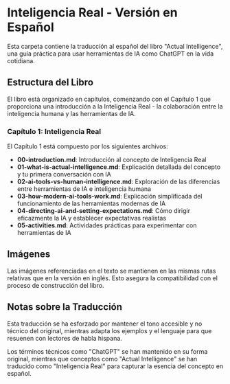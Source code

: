 # Inteligencia Real - Versión en Español

Esta carpeta contiene la traducción al español del libro "Actual Intelligence", una guía práctica para usar herramientas de IA como ChatGPT en la vida cotidiana.

## Estructura del Libro

El libro está organizado en capítulos, comenzando con el Capítulo 1 que proporciona una introducción a la Inteligencia Real - la colaboración entre la inteligencia humana y las herramientas de IA.

### Capítulo 1: Inteligencia Real

El Capítulo 1 está compuesto por los siguientes archivos:

- **00-introduction.md**: Introducción al concepto de Inteligencia Real
- **01-what-is-actual-intelligence.md**: Explicación detallada del concepto y tu primera conversación con IA
- **02-ai-tools-vs-human-intelligence.md**: Exploración de las diferencias entre herramientas de IA e inteligencia humana
- **03-how-modern-ai-tools-work.md**: Explicación simplificada del funcionamiento de las herramientas modernas de IA
- **04-directing-ai-and-setting-expectations.md**: Cómo dirigir eficazmente la IA y establecer expectativas realistas
- **05-activities.md**: Actividades prácticas para experimentar con herramientas de IA

## Imágenes

Las imágenes referenciadas en el texto se mantienen en las mismas rutas relativas que en la versión en inglés. Esto asegura la compatibilidad con el proceso de construcción del libro.

## Notas sobre la Traducción

Esta traducción se ha esforzado por mantener el tono accesible y no técnico del original, mientras adapta los ejemplos y el lenguaje para que resuenen con lectores de habla hispana.

Los términos técnicos como "ChatGPT" se han mantenido en su forma original, mientras que conceptos como "Actual Intelligence" se han traducido como "Inteligencia Real" para capturar la esencia del concepto en español.

